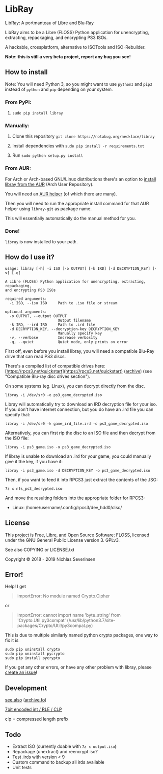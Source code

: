 # LibRay

LibRay: A portmanteau of Libre and Blu-Ray

LibRay aims to be a Libre (FLOSS) Python application for unencrypting,
extracting, repackaging, and encrypting PS3 ISOs.

A hackable, crossplatform, alternative to ISOTools and ISO-Rebuilder.

**Note: this is still a very beta project, report any bug you see!**

## How to install

Note: You will need Python 3, so you might want to use `python3` and `pip3` instead of `python` and `pip` depending on your system.

### From PyPi:

1. `sudo pip install libray`

### Manually:

1. Clone this repository ```git clone https://notabug.org/necklace/libray```

2. Install dependencies with ```sudo pip install -r requirements.txt```

3. Run ```sudo python setup.py install```

### From AUR:

For Arch or Arch-based GNU/Linux distributions there's an option to [install libray from the AUR](https://aur.archlinux.org/packages/libray-git/) (Arch User Repository).

You will need an [AUR helper](https://wiki.archlinux.org/index.php/AUR_helpers) (of which there are many).

Then you will need to run the appropriate install command for that AUR helper using `libray-git` as package name.

This will essentially automatically do the manual method for you.

### Done!

`libray` is now installed to your path.

## How do I use it?

```
usage: libray [-h] -i ISO [-o OUTPUT] [-k IRD] [-d DECRYPTION_KEY] [-v] [-q]

A Libre (FLOSS) Python application for unencrypting, extracting, repackaging,
and encrypting PS3 ISOs

required arguments:
  -i ISO, --iso ISO     Path to .iso file or stream

optional arguments:
  -o OUTPUT, --output OUTPUT
                        Output filename
  -k IRD, --ird IRD     Path to .ird file
  -d DECRYPTION_KEY, --decryption-key DECRYPTION_KEY
                        Manually specify key
  -v, --verbose         Increase verbosity
  -q, --quiet           Quiet mode, only prints on error
```

First off, even before you install libray, you will need a compatible Blu-Ray drive that can read PS3 discs.

There's a compiled list of compatible drives here: [https://rpcs3.net/quickstart](https://rpcs3.net/quickstart) ([archive](https://web.archive.org/web/20190801060739/https://rpcs3.net/quickstart])) (see "Compatible Blu-ray disc drives section").


On some systems (eg. Linux), you can decrypt directly from the disc.

```
libray -i /dev/sr0 -o ps3_game_decrypted.iso
```

Libray will automatically try to download an IRD decryption file for your iso. If you don't have internet connection, but you do have an .ird file you can specify that:

```
libray -i /dev/sr0 -k game_ird_file.ird -o ps3_game_decrypted.iso
```

Alternatively, you can first rip the disc to an ISO file and then decrypt from the ISO file:

```
libray -i ps3_game.iso -o ps3_game_decrypted.iso
```

If libray is unable to download an .ird for your game, you could manually give it the key, if you have it:

```
libray -i ps3_game.iso -d DECRYPTION_KEY -o ps3_game_decrypted.iso
```

Then, if you want to feed it into RPCS3 just extract the contents of the .ISO:

```
7z x nfs_ps3_decrypted.iso
```

And move the resulting folders into the appropriate folder for RPCS3:

- Linux: /home/username/.config/rpcs3/dev_hdd0/disc/

## License

This project is Free, Libre, and Open Source Software; FLOSS, licensed under the GNU General Public License version 3. GPLv3.

See also COPYING or LICENSE.txt

Copyright © 2018 - 2019 Nichlas Severinsen

## Error!

Help! I get

> ImportError: No module named Crypto.Cipher

or

> ImportError: cannot import name 'byte_string' from 'Crypto.Util.py3compat' (/usr/lib/python3.7/site-packages/Crypto/Util/py3compat.py)

This is due to multiple similarly named python crypto packages, one way to fix it is:

```
sudo pip uninstall crypto
sudo pip uninstall pycrypto
sudo pip install pycrypto
```

If you get any other errors, or have any other problem with libray, please [create an issue](https://notabug.org/necklace/libray/issues/new)!

## Development

[see also](http://www.psdevwiki.com/ps3/Bluray_disc#Encryption) ([archive.fo](https://archive.fo/hN1E6))

[7bit encoded int / RLE / CLP](https://github.com/microsoft/referencesource/blob/1acafe20a789a55daa17aac6bb47d1b0ec04519f/mscorlib/system/io/binaryreader.cs#L582-L600)

clp = compressed length prefix

## Todo

- Extract ISO (currently doable with `7z x output.iso`)
- Repackage (unextract) and reencrypt iso?
- Test .irds with version < 9
- Custom command to backup all irds available
- Unit tests

